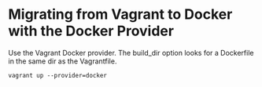 # Migrating from Vagrant to Docker with the Docker Provider

Use the Vagrant Docker provider. The build_dir option looks for a Dockerfile in the same dir as the Vagrantfile.

`vagrant up --provider=docker`


